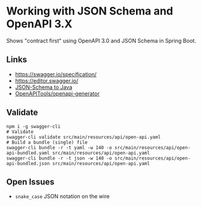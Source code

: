 # Working with JSON Schema and OpenAPI 3.X

Shows "contract first" using OpenAPI 3.0 and JSON Schema in Spring Boot.

## Links

- https://swagger.io/specification/
- https://editor.swagger.io/
- [JSON-Schema to Java](http://www.jsonschema2pojo.org/)
- [OpenAPITools/openapi-generator](https://github.com/OpenAPITools/openapi-generator)

## Validate

```
npm i -g swagger-cli
# Validate
swagger-cli validate src/main/resources/api/open-api.yaml
# Build a bundle (single) file
swagger-cli bundle -r -t yaml -w 140 -o src/main/resources/api/open-api-bundled.yaml src/main/resources/api/open-api.yaml
swagger-cli bundle -r -t json -w 140 -o src/main/resources/api/open-api-bundled.json src/main/resources/api/open-api.yaml
```

## Open Issues

- `snake_case` JSON notation on the wire


